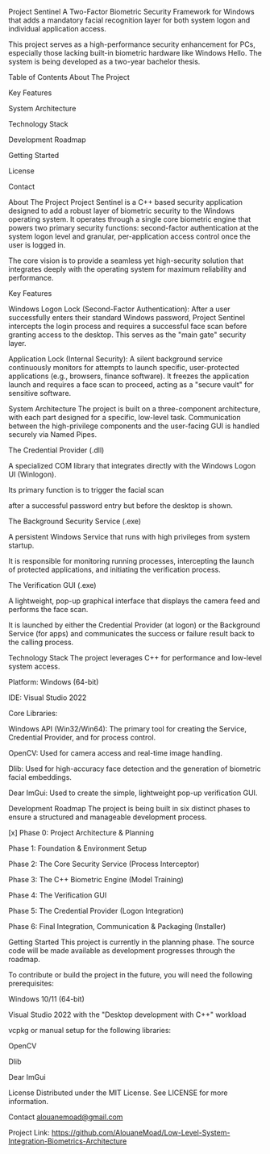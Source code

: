Project Sentinel
A Two-Factor Biometric Security Framework for Windows that adds a mandatory facial recognition layer for both system logon and individual application access.

This project serves as a high-performance security enhancement for PCs, especially those lacking built-in biometric hardware like Windows Hello. The system is being developed as a two-year bachelor thesis.

Table of Contents
About The Project

Key Features

System Architecture

Technology Stack

Development Roadmap

Getting Started

License

Contact

About The Project
Project Sentinel is a C++ based security application designed to add a robust layer of biometric security to the Windows operating system. It operates through a single core biometric engine that powers two primary security functions: second-factor authentication at the system logon level and granular, per-application access control once the user is logged in.


The core vision is to provide a seamless yet high-security solution that integrates deeply with the operating system for maximum reliability and performance.

Key Features

Windows Logon Lock (Second-Factor Authentication): After a user successfully enters their standard Windows password, Project Sentinel intercepts the login process and requires a successful face scan before granting access to the desktop. This serves as the "main gate" security layer.



Application Lock (Internal Security): A silent background service continuously monitors for attempts to launch specific, user-protected applications (e.g., browsers, finance software). It freezes the application launch and requires a face scan to proceed, acting as a "secure vault" for sensitive software.


System Architecture
The project is built on a three-component architecture, with each part designed for a specific, low-level task. Communication between the high-privilege components and the user-facing GUI is handled securely via Named Pipes.


The Credential Provider (.dll)

A specialized COM library that integrates directly with the Windows Logon UI (Winlogon).


Its primary function is to trigger the facial scan 

after a successful password entry but before the desktop is shown.

The Background Security Service (.exe)

A persistent Windows Service that runs with high privileges from system startup.

It is responsible for monitoring running processes, intercepting the launch of protected applications, and initiating the verification process.

The Verification GUI (.exe)

A lightweight, pop-up graphical interface that displays the camera feed and performs the face scan.

It is launched by either the Credential Provider (at logon) or the Background Service (for apps) and communicates the success or failure result back to the calling process.

Technology Stack
The project leverages C++ for performance and low-level system access.


Platform: Windows (64-bit) 


IDE: Visual Studio 2022 

Core Libraries:


Windows API (Win32/Win64): The primary tool for creating the Service, Credential Provider, and for process control.


OpenCV: Used for camera access and real-time image handling.


Dlib: Used for high-accuracy face detection and the generation of biometric facial embeddings.


Dear ImGui: Used to create the simple, lightweight pop-up verification GUI.

Development Roadmap
The project is being built in six distinct phases to ensure a structured and manageable development process.

[x] Phase 0: Project Architecture & Planning


Phase 1: Foundation & Environment Setup 


Phase 2: The Core Security Service (Process Interceptor) 


Phase 3: The C++ Biometric Engine (Model Training) 


Phase 4: The Verification GUI 


Phase 5: The Credential Provider (Logon Integration) 


Phase 6: Final Integration, Communication & Packaging (Installer) 

Getting Started
This project is currently in the planning phase. The source code will be made available as development progresses through the roadmap.

To contribute or build the project in the future, you will need the following prerequisites:

Windows 10/11 (64-bit)

Visual Studio 2022 with the "Desktop development with C++" workload

vcpkg or manual setup for the following libraries:

OpenCV

Dlib

Dear ImGui

License
Distributed under the MIT License. See LICENSE for more information.

Contact
alouanemoad@gmail.com

Project Link: https://github.com/AlouaneMoad/Low-Level-System-Integration-Biometrics-Architecture








